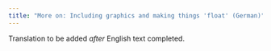 ```yaml
---
title: "More on: Including graphics and making things 'float' (German)"
---
```

Translation to be added _after_ English text completed.
